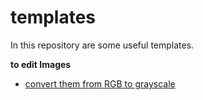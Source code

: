 # templates

In this repository are some useful templates.

**to edit Images**
  - [convert them from RGB to grayscale](https://github.com/gitkatrin/templates/blob/master/rgb2grayscale.py)
